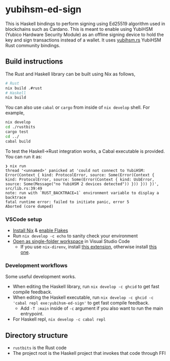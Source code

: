 # yubihsm-ed-sign

This is Haskell bindings to perform signing using
Ed25519 algorithm used in blockchains such as Cardano.
This is meant to enable using YubiHSM (Yubico
Hardware Security Module) as an offline signing device
to hold the key and sign transactions instead of a wallet.
It uses [yubihsm.rs](https://github.com/iqlusioninc/yubihsm.rs)
YubiHSM Rust community bindings.

## Build instructions

The Rust and Haskell library can be built using Nix as follows,

```sh
# Rust
nix build .#rust
# Haskell
nix build
```

You can also use `cabal` or `cargo` from inside of `nix develop` shell.  For example,

```sh
nix develop
cd ./rustbits
cargo test
cd ../
cabal build
```

To test the Haskell->Rust integration works, a Cabal executable is provided. You can run it as:

```sh-session
❯ nix run
thread '<unnamed>' panicked at 'could not connect to YubiHSM: Error(Context { kind: ProtocolError, source: Some(Error(Context { kind: ProtocolError, source: Some(Error(Context { kind: UsbError, source: Some(Message("no YubiHSM 2 devices detected")) })) })) })', src/lib.rs:39:49
note: run with `RUST_BACKTRACE=1` environment variable to display a backtrace
fatal runtime error: failed to initiate panic, error 5
Aborted (core dumped)
```

### VSCode setup

- [Install Nix](https://nixos.org/download.html) & [enable Flakes](https://nixos.wiki/wiki/Flakes)
- Run `nix develop -c echo` to sanity check your environment 
- [Open as single-folder workspace](https://code.visualstudio.com/docs/editor/workspaces#_singlefolder-workspaces) in Visual Studio Code
  - If you use `nix-direnv`, install [this extension](https://marketplace.visualstudio.com/items?itemName=mkhl.direnv), otherwise install [this one](https://marketplace.visualstudio.com/items?itemName=arrterian.nix-env-selector).

### Development workflows

Some useful development works.

- When editing the Haskell library, run `nix develop -c ghcid` to get fast compile feedback.
- When editing the Haskell executable, run `nix develop -c ghcid -c 'cabal repl exe:yubihsm-ed-sign'` to get fast compile feedback.
  - Add `-T :main` inside of `-c` argument if you also want to run the main entrypoint.
- For Haskell repl, `nix develop -c cabal repl`


## Directory structure

- `rustbits` is the Rust code
- The project root is the Haskell project that invokes that code
  through FFI
